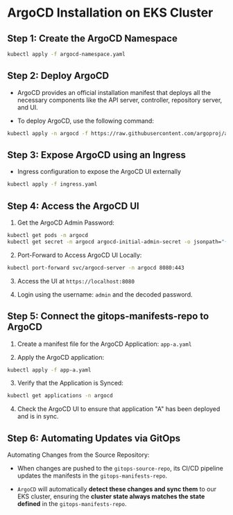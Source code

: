 # ArgoCD Installation on EKS Cluster

## Step 1: Create the ArgoCD Namespace

```bash
kubectl apply -f argocd-namespace.yaml
```

## Step 2: Deploy ArgoCD

- ArgoCD provides an official installation manifest that deploys all the necessary components like the API server, controller, repository server, and UI.

- To deploy ArgoCD, use the following command:

```bash
kubectl apply -n argocd -f https://raw.githubusercontent.com/argoproj/argo-cd/stable/manifests/install.yaml
```

## Step 3: Expose ArgoCD using an Ingress

- Ingress configuration to expose the ArgoCD UI externally

```bash
kubectl apply -f ingress.yaml
```

## Step 4: Access the ArgoCD UI

1. Get the ArgoCD Admin Password:

```bash
kubectl get pods -n argocd
kubectl get secret -n argocd argocd-initial-admin-secret -o jsonpath="{.data.password}" | base64 -d
```

2. Port-Forward to Access ArgoCD UI Locally:

```bash
kubectl port-forward svc/argocd-server -n argocd 8080:443
```

3. Access the UI at `https://localhost:8080`

4. Login using the username: `admin` and the decoded password.

## Step 5: Connect the gitops-manifests-repo to ArgoCD

1. Create a manifest file for the ArgoCD Application: `app-a.yaml`

2. Apply the ArgoCD application:

```bash
kubectl apply -f app-a.yaml
```

3. Verify that the Application is Synced:

```bash
kubectl get applications -n argocd
```

4. Check the ArgoCD UI to ensure that application "A" has been deployed and is in sync.

## Step 6: Automating Updates via GitOps

Automating Changes from the Source Repository:

- When changes are pushed to the `gitops-source-repo`, its CI/CD pipeline updates the manifests in the `gitops-manifests-repo`.

- `ArgoCD` will automatically **detect these changes and sync them** to our EKS cluster, ensuring the **cluster state always matches the state defined** in the `gitops-manifests-repo`.